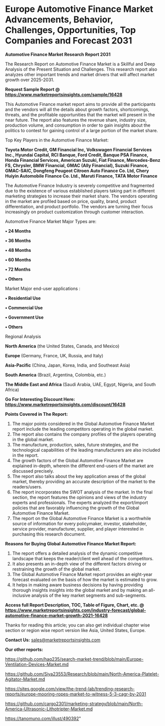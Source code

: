 # Europe Automotive Finance Market Advancements, Behavior, Challenges, Opportunities, Top Companies and Forecast 2031

<strong>Automotive Finance Market Research Report 2031</strong>

The Research Report on Automotive Finance Market is a Skillful and Deep Analysis of the Present Situation and Challenges. This research report also analyzes other important trends and market drivers that will affect market growth over 2025-2031.

<strong>Request Sample Report @ <a href=https://www.marketreportsinsights.com/sample/16428>https://www.marketreportsinsights.com/sample/16428</a></strong>

This Automotive Finance market report aims to provide all the participants and the vendors will all the details about growth factors, shortcomings, threats, and the profitable opportunities that the market will present in the near future. The report also features the revenue share, industry size, production volume, and consumption in order to gain insights about the politics to contest for gaining control of a large portion of the market share.

Top Key Players in the Automotive Finance Market:

<strong>Toyota Motor Credit, GM Financial Inc, Volkswagen Financial Services Inc., Hyundai Capital, RCI Banque, Ford Credit, Banque PSA Finance, Honda Financial Services, American Suzuki, Fiat Finance, Mercedes-Benz FS, Chrysler, BMW Financial, GMAC (Ally Financial), Suzuki Finance, GMAC-SAIC, Dongfeng Peugeot Citroen Auto Finance Co. Ltd, Chery Huiyin Automobile Finance Co. Ltd., Maruti Finance, TATA Motor Finance</strong>

The Automotive Finance Industry is severely competitive and fragmented due to the existence of various established players taking part in different marketing strategies to increase their market share. The vendors operating in the market are profiled based on price, quality, brand, product differentiation, and product portfolio. The vendors are turning their focus increasingly on product customization through customer interaction.

Automotive Finance Market Major Types are:

<strong>• 24 Months

• 36 Months

• 48 Months

• 60 Months

• 72 Months

• Others</strong>

Market Major end-user applications :

<strong>• Residential Use

• Commercial Use

• Government Use

• Others</strong>

Regional Analysis

</u><strong><b>North America</b></strong> (the United States, Canada, and Mexico)

<strong><b>Europe </b></strong>(Germany, France, UK, Russia, and Italy)

<strong><b>Asia-Pacific</b></strong> (China, Japan, Korea, India, and Southeast Asia)

<strong><b>South America</b></strong> (Brazil, Argentina, Colombia, etc.)

<strong><b>The Middle East and Africa</b></strong> (Saudi Arabia, UAE, Egypt, Nigeria, and South Africa)

<strong>Go For Interesting Discount Here: <a href=https://www.marketreportsinsights.com/discount/16428>https://www.marketreportsinsights.com/discount/16428</a></strong>

<strong>Points Covered in The Report:</strong>
<ol>
  <li>The major points considered in the Global Automotive Finance Market report include the leading competitors operating in the global market.</li>
  <li>The report also contains the company profiles of the players operating in the global market.</li>
  <li>The manufacture, production, sales, future strategies, and the technological capabilities of the leading manufacturers are also included in the report.</li>
  <li>The growth factors of the Global Automotive Finance Market are explained in-depth, wherein the different end-users of the market are discussed precisely.</li>
  <li>The report also talks about the key application areas of the global market, thereby providing an accurate description of the market to the readers/users.</li>
  <li>The report incorporates the SWOT analysis of the market. In the final section, the report features the opinions and views of the industry experts and professionals. The experts analyzed the export/import policies that are favorably influencing the growth of the Global Automotive Finance Market.</li>
  <li>The report on the Global Automotive Finance Market is a worthwhile source of information for every policymaker, investor, stakeholder, service provider, manufacturer, supplier, and player interested in purchasing this research document.</li>
</ol>
<strong>Reasons for Buying Global Automotive Finance Market Report:</strong>

<ol>
  <li>The report offers a detailed analysis of the dynamic competitive landscape that keeps the reader/client well ahead of the competitors.</li>
  <li>It also presents an in-depth view of the different factors driving or restraining the growth of the global market.</li>
  <li>The Global Automotive Finance Market report provides an eight-year forecast evaluated on the basis of how the market is estimated to grow.</li>
  <li>It helps in making aware business decisions by having providing thorough insights insights into the global market and by making an all-inclusive analysis of the key market segments and sub-segments.</li>
</ol>
<strong>Access full Report Description, TOC, Table of Figure, Chart, etc. @ <a href=https://www.marketreportsinsights.com/industry-forecast/global-automotive-finance-market-growth-2021-16428>https://www.marketreportsinsights.com/industry-forecast/global-automotive-finance-market-growth-2021-16428</a></strong>


Thanks for reading this article; you can also get individual chapter wise section or region wise report version like Asia, United States, Europe.

<strong>Contact Us:</strong>
sales@marketreportsinsights.com

<strong>Our other reports:</strong>

<a href=https://github.com/haq235/search-market-trend/blob/main/Europe-Ventilation-Devices-Market.md>https://github.com/haq235/search-market-trend/blob/main/Europe-Ventilation-Devices-Market.md</a>

<a href=https://github.com/Siya23553/Research/blob/main/North-America-Platelet-Agitator-Market.md>https://github.com/Siya23553/Research/blob/main/North-America-Platelet-Agitator-Market.md</a>

<a href=https://sites.google.com/view/the-trend-lab/trending-research-reports/europe-mooring-ropes-market-to-witness-5-3-cagr-by-2031>https://sites.google.com/view/the-trend-lab/trending-research-reports/europe-mooring-ropes-market-to-witness-5-3-cagr-by-2031</a>

<a href=https://github.com/cargo2301/marketing-strategy/blob/main/North-America-Ultrasonic-Lithotripter-Market.md>https://github.com/cargo2301/marketing-strategy/blob/main/North-America-Ultrasonic-Lithotripter-Market.md</a>

<a href=https://tanomuno.com/illust/490392>https://tanomuno.com/illust/490392</a>"
